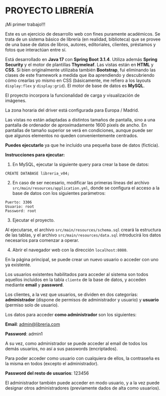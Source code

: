 # PROYECTO LIBRERÍA

¡Mi primer trabajo!!!

Este es un ejercicio de desarrollo web con fines puramente académicos. 
Se trata de un sistema básico de librería (en realidad, biblioteca) que se provee de una base de datos de libros, autores, editoriales, clientes, préstamos y fotos que interactúan entre sí.



Está desarrollado en **Java 17** con **Spring Boot 3.1.4**. Utiliza además **Spring Security** y el motor de plantillas **Thymeleaf**.
Las vistas están en **HTML** y **CSS**. Si bien originalmente utilizaba también **Bootstrap**, fui eliminando las clases de este framework a medida que iba aprendiendo y descubriendo cómo crearlas yo mismo en CSS (básicamente, me refiero a los layouts `display:flex` y `display:grid`).
El motor de base de datos es **MySQL**.

El proyecto incorpora la funcionalidad de carga y visualización de imágenes.

La zona horaria del driver está configurada para Europa / Madrid.

Las vistas no están adaptadas a distintos tamaños de pantalla, sino a una pantalla de ordenador de aproximadamente 1600 pixels de ancho.
En pantallas de tamaño superior se verá en condiciones, aunque puede ser que algunos elementos no queden convenientemente centrados.

**Puedes ejecutarlo** ya que he incluido una pequeña base de datos (ficticia). 

**Instrucciones para ejecutar:**

1) En MySQL, ejecutar la siguiente query para crear la base de datos:

```
CREATE DATABASE libreria_v04;
```

2) En caso de ser necesario, modificar las primeras líneas del archivo `src/main/resources/application.yml`, donde se configura el acceso a la base de datos con los siguientes parámetros:

```
Puerto: 3306
Usuario: root 
Password: root
```

3) Ejecutar el proyecto. 

Al ejecutarse, el archivo `src/main/resources/schema.sql` creará la estructura de las tablas, y el archivo `src/main/resources/data.sql` introducirá los datos necesarios para comenzar a operar.

4) Abrir el navegador web con la dirección `localhost:8080`. 

En la página principal, se puede crear un nuevo usuario o acceder con uno ya existente.

Los usuarios existentes habilitados para acceder al sistema son todos aquellos incluidos en la tabla `cliente` de la base de datos, y acceden mediante **email** y **password**.

Los clientes, a la vez que usuarios, se dividen en dos categorías: **administrador** (dispone de permisos de administrador y usuario) y **usuario** (permiso solo de usuario).

Los datos para acceder **como administrador** son los siguientes:

**Email**: admin@libreria.com

**Password**: admin1

A su vez, como administrador se puede acceder al email de todos los demás usuarios, no así a sus passwords (encriptados).

Para poder acceder como usuario con cualquiera de ellos, la contraseña es la misma en todos (excepto el administrador).

**Password del resto de usuarios**: 123456

El administrador también puede acceder en modo usuario, y a la vez puede designar otros administradores (previamente dados de alta como usuarios).
